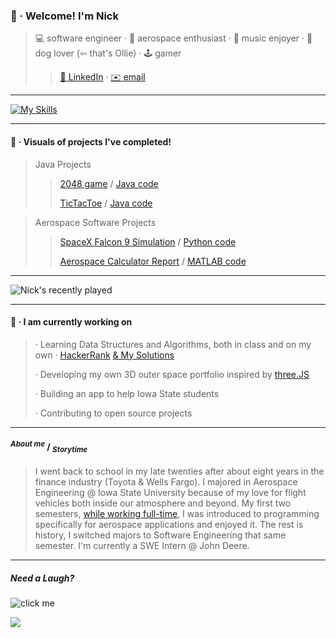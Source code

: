 ### 👋 · Welcome! I'm Nick
>💻 software engineer · 🚀 aerospace enthusiast · 🎵 music enjoyer · 🐶 dog lover (⇦ that's Ollie) · 🕹️ gamer
>> [🤝 LinkedIn](https://www.linkedin.com/in/mccnick/) · [✉️ email](mailto:nickmcc@iastate.edu)



_______

[![My Skills](https://skillicons.dev/icons?i=java,eclipse,py,vscode,c,cpp,js,react,threejs,vue,nodejs,html,css,git,latex)](https://skillicons.dev)

_______
#### 🧩 · Visuals of projects I've completed! 

> Java Projects
>> [2048 game](https://user-images.githubusercontent.com/91184284/232322694-6c8ceb66-9118-4066-a43c-5214a4083cb1.gif) / [Java code](https://github.com/mccnick/COMS-227/blob/main/HW3/HW03/src/hw3/ConnectGame.java)
>> 
>> [TicTacToe](https://user-images.githubusercontent.com/91184284/229703311-da007f9a-ea7c-4629-a577-32b01e902073.gif) / [Java code](https://github.com/mccnick/TicTacToe/blob/main/TicTacToe/src/zzzTicTacToe/TicTacToe.java "TicTacToe source code")

> Aerospace Software Projects
>> [SpaceX Falcon 9 Simulation](https://user-images.githubusercontent.com/91184284/232335618-21af470a-1634-4918-bc83-1c0c69ed4133.gif) / [Python code](https://github.com/mccnick/AERE-160/blob/main/SpaceXRocketSimulation.py "SpaceX Falcon 9 Simulation source code")
>> 
>> [Aerospace Calculator Report](https://github.com/mccnick/DensityAltitudeCalculator/blob/main/Nick%20McCullough%20-%20Project%201.pdf "100% score on this project report") / [MATLAB code](https://github.com/mccnick/DensityAltitudeCalculator/blob/main/DensityAltCalc.m "Aerospace Calculator source code")


_______
![Nick's recently played](https://spotify-recently-played-readme.vercel.app/api?user=7iosa6zosbstnzn6jxm1s0qqc&count=3&width=900&height=200)

_______

#### 🌱 · I am currently working on
> · Learning Data Structures and Algorithms, both in class and on my own · [HackerRank](https://www.hackerrank.com/nickmcc) [& My Solutions](https://github.com/mccnick/HackerRank-Problems)
>
> · Developing my own 3D outer space portfolio inspired by [three.JS](https://threejs.org/)
>
> · Building an app to help Iowa State students
>
> · Contributing to open source projects

_______
 #### <sup>*About me*</sup> / <sub>*Storytime*</sub>
>I went back to school in my late twenties after about eight years in the finance industry (Toyota & Wells Fargo). I majored in Aerospace Engineering @ Iowa State University because of my love for flight vehicles both inside our atmosphere and beyond. My first two semesters, [while working full-time](https://www.registrar.iastate.edu/sites/default/files/uploads/info/DeansListF21Updated418.pdf "Dean's List"), I was introduced to programming specifically for aerospace applications and enjoyed it. The rest is history, I switched majors to Software Engineering that same semester. I'm currently a SWE Intern @ John Deere.

_______
##### Need a Laugh?
![](https://readme-jokes.vercel.app/api "click me")

![](https://komarev.com/ghpvc/?username=mccnick&color=blue&label=Views+on+Nick's+GitHub:&style=for-the-square)



<!--
**mccnick/mccnick** is a ✨ _special_ ✨ repository because its `README.md` (this file) appears on your GitHub profile.

Here are some ideas to get you started:

- 🔭 I’m currently working on ...
- 🌱 I’m currently learning ...
- 👯 I’m looking to collaborate on ...
- 🤔 I’m looking for help with ...
- 💬 Ask me about ...
- 📫 How to reach me: ...
- 😄 Pronouns: ...
- ⚡ Fun fact: ...

// github most used programming languages chart (too much jupyter notebook)
![Most Committed Languages](https://github-readme-stats.vercel.app/api/top-langs/?username=mccnick&layout=compact&theme=theme)

// falcon9 gif
![image](https://user-images.githubusercontent.com/91184284/232395192-d8884757-79af-4b8b-9e43-384513f3672f.gif)
 
// falcon9 centered
<p align="center">
  <img src="https://user-images.githubusercontent.com/91184284/232395192-d8884757-79af-4b8b-9e43-384513f3672f.gif" alt="animated" />
</p>


// spotify
![Nick's recently played](https://spotify-recently-played-readme.vercel.app/api?user=7iosa6zosbstnzn6jxm1s0qqc&count=3&width=900&height=200)
![Spotify recently played](https://spotify-recently-played-readme.vercel.app/api?user=7iosa6zosbstnzn6jxm1s0qqc&count=3)

![finance](https://user-images.githubusercontent.com/91184284/232307962-e49c14f1-5fa5-451e-a068-d00e0ad2bc82.png)
-->
